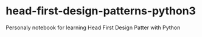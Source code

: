 # head-first-design-patterns-python3
Personaly notebook for learning Head First Design Patter with Python

